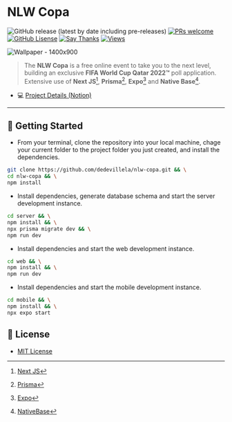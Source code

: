 # NLW Copa

 ![GitHub release (latest by date including pre-releases)](https://img.shields.io/github/v/release/dedevillela/nlw-copa?include_prereleases) [![PRs welcome][pr-badge]][pr-link] [![GitHub Lisense][gh-license-badge]][gh-license-link] [![Say Thanks][st-badge]][st-link] [![Views][views-badge]][views-link]

![Wallpaper - 1400x900](https://user-images.githubusercontent.com/3102096/200440974-1ba8df06-b946-4992-acc4-3670be2f2a4e.png)

> The **NLW Copa** is a free online event to take you to the next level, building an exclusive **FIFA World Cup Qatar 2022™** poll application. Extensive use of **Next JS**[^nextjs], **Prisma**[^prisma], **Expo**[^expo] and **Native Base**[^nativebase].

- 💻 [Project Details (Notion)](https://efficient-sloth-d85.notion.site/Trilha-Ignite-82e072f1d683490aa480e4a822357b35)

---

## 🚀 Getting Started

- From your terminal, clone the repository into your local machine, chage your current folder to the project folder you just created, and install the dependencies.

```sh
git clone https://github.com/dedevillela/nlw-copa.git && \
cd nlw-copa && \
npm install
```

- Install dependencies, generate database schema and start the server development instance.

```sh
cd server && \
npm install && \
npx prisma migrate dev && \
npm run dev
```

- Install dependencies and start the web development instance.

```sh
cd web && \
npm install && \
npm run dev
```

- Install dependencies and start the mobile development instance.

```sh
cd mobile && \
npm install && \
npx expo start
```

## :memo: License

- [MIT License](LICENSE)

[^nextjs]: [Next JS](https://nextjs.org/)

[^prisma]: [Prisma](https://www.prisma.io/docs/)

[^expo]: [Expo](https://www.expo.io/)

[^nativebase]: [NativeBase](https://nativebase.io/)

[pr-badge]: https://img.shields.io/badge/PRs-welcome-brightgreen.svg

[pr-link]: ./CONTRIBUTING.md

[gh-license-badge]: https://img.shields.io/github/license/dedevillela/nlw-copa

[gh-license-link]: ./LICENSE

[st-badge]: https://img.shields.io/badge/SayThanks.io-%E2%98%BC-1EAEDB

[st-link]: https://saythanks.io/to/dedevillela/

[views-badge]: https://views.whatilearened.today/views/github/dedevillela/nlw-copa.svg

[views-link]: https://github.com/dedevillela/nlw-copa
